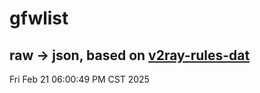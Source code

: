 # gfwlist
## raw -> json, based on [v2ray-rules-dat](https://github.com/Loyalsoldier/v2ray-rules-dat)
Fri Feb 21 06:00:49 PM CST 2025

